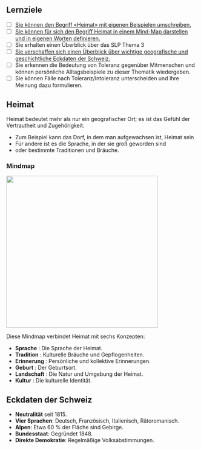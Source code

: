 ## Lernziele
- [ ] [Sie können den Begriff «Heimat» mit eigenen Beispielen umschreiben.](#heimat)
- [ ] [Sie können für sich den Begriff Heimat in einem Mind-Map darstellen und in eigenen Worten definieren.](#mindmap)
- [ ] Sie erhalten einen Überblick über das SLP Thema 3
- [ ] [Sie verschaffen sich einen Überblick über wichtige geografische und geschichtliche Eckdaten der Schweiz.](#eckdaten-der-schweiz)
- [ ] Sie erkennen die Bedeutung von Toleranz gegenüber Mitmenschen und können persönliche Alltagsbeispiele zu dieser Thematik wiedergeben. 
- [ ] Sie können Fälle nach Toleranz/Intoleranz unterscheiden und Ihre Meinung dazu formulieren. 

## Heimat
Heimat bedeutet mehr als nur ein geografischer Ort; es ist das Gefühl der Vertrautheit und Zugehörigkeit.
- Zum Beispiel kann das Dorf, in dem man aufgewachsen ist, Heimat sein
- Für andere ist es die Sprache, in der sie groß geworden sind
- oder bestimmte Traditionen und Bräuche.

### Mindmap
<img src="https://github.com/user-attachments/assets/94ebde8f-2bb3-494f-b7f3-fd692e28d397" width=400 />

Diese Mindmap verbindet Heimat mit sechs Konzepten:
- **Sprache** : Die Sprache der Heimat.
- **Tradition** : Kulturelle Bräuche und Gepflogenheiten.
- **Erinnerung** : Persönliche und kollektive Erinnerungen.
- **Geburt** : Der Geburtsort.
- **Landschaft** : Die Natur und Umgebung der Heimat.
- **Kultur** : Die kulturelle Identität.

## Eckdaten der Schweiz
- **Neutralität** seit 1815.
- **Vier Sprachen**: Deutsch, Französisch, Italienisch, Rätoromanisch.
- **Alpen**: Etwa 60 % der Fläche sind Gebirge.
- **Bundesstaat**: Gegründet 1848.
- **Direkte Demokratie**: Regelmäßige Volksabstimmungen.
